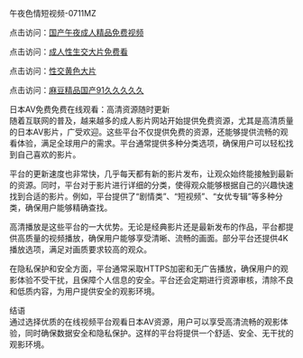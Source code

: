 午夜色情短视频-0711MZ

点击访问：<a href="https://heiliaowzu4ur.pages.dev">国产午夜成人精品免费视频</a>

点击访问：<a href="https://heiliaoow5kzm.pages.dev">成人性生交大片免费看</a>

点击访问：<a href="https://heiliaozj3tjd.pages.dev">性交黄色大片</a>

点击访问：<a href="https://heiliaoxqkkct.pages.dev">麻豆精品国产91久久久久久</a>

日本AV免费免费在线观看：高清资源随时更新  
随着互联网的普及，越来越多的成人影片网站开始提供免费资源，尤其是高清质量的日本AV影片，广受欢迎。这些平台不仅提供免费的资源，还能够提供流畅的观看体验，满足全球用户的需求。平台通常提供多种分类选项，确保用户可以轻松找到自己喜欢的影片。

平台的更新速度也非常快，几乎每天都有新的影片发布，让观众始终能接触到最新的资源。同时，平台对于影片进行详细的分类，使得观众能够根据自己的兴趣快速找到合适的影片。例如，平台提供了“剧情类”、“短视频”、“女优专辑”等多种分类，确保用户能够精确查找。

高清播放是这些平台的一大优势。无论是经典影片还是最新发布的作品，平台都提供高质量的视频播放，确保用户能够享受清晰、流畅的画面。部分平台还提供4K播放选项，满足对画质要求较高的观众。

在隐私保护和安全方面，平台通常采取HTTPS加密和无广告播放，确保用户的观影体验不受干扰，且保障个人信息的安全。平台还会定期进行资源审核，清除不良和低质内容，为用户提供安全的观影环境。

结语  
通过选择优质的在线视频平台观看日本AV资源，用户可以享受高清流畅的观影体验，同时确保数据安全和隐私保护。这样的平台将提供一个舒适、安全、无干扰的观影环境。

<span style="display:none;">[Canonical link]( )</span>


